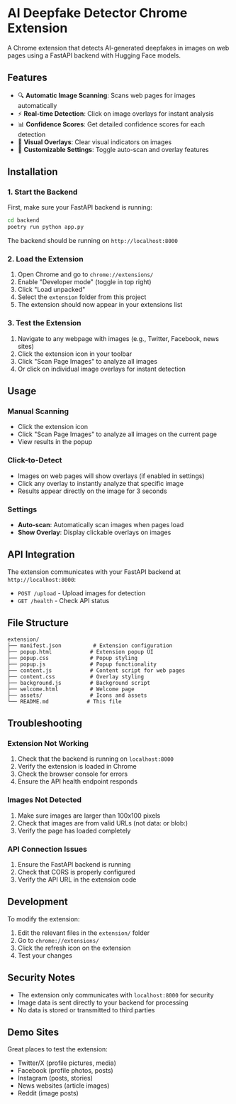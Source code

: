 # AI Deepfake Detector Chrome Extension

A Chrome extension that detects AI-generated deepfakes in images on web pages using a FastAPI backend with Hugging Face models.

## Features

- 🔍 **Automatic Image Scanning**: Scans web pages for images automatically
- ⚡ **Real-time Detection**: Click on image overlays for instant analysis
- 📊 **Confidence Scores**: Get detailed confidence scores for each detection
- 🎯 **Visual Overlays**: Clear visual indicators on images
- 🔧 **Customizable Settings**: Toggle auto-scan and overlay features

## Installation

### 1. Start the Backend

First, make sure your FastAPI backend is running:

```bash
cd backend
poetry run python app.py
```

The backend should be running on `http://localhost:8000`

### 2. Load the Extension

1. Open Chrome and go to `chrome://extensions/`
2. Enable "Developer mode" (toggle in top right)
3. Click "Load unpacked"
4. Select the `extension` folder from this project
5. The extension should now appear in your extensions list

### 3. Test the Extension

1. Navigate to any webpage with images (e.g., Twitter, Facebook, news sites)
2. Click the extension icon in your toolbar
3. Click "Scan Page Images" to analyze all images
4. Or click on individual image overlays for instant detection

## Usage

### Manual Scanning
- Click the extension icon
- Click "Scan Page Images" to analyze all images on the current page
- View results in the popup

### Click-to-Detect
- Images on web pages will show overlays (if enabled in settings)
- Click any overlay to instantly analyze that specific image
- Results appear directly on the image for 3 seconds

### Settings
- **Auto-scan**: Automatically scan images when pages load
- **Show Overlay**: Display clickable overlays on images

## API Integration

The extension communicates with your FastAPI backend at `http://localhost:8000`:

- `POST /upload` - Upload images for detection
- `GET /health` - Check API status

## File Structure

```
extension/
├── manifest.json          # Extension configuration
├── popup.html            # Extension popup UI
├── popup.css             # Popup styling
├── popup.js              # Popup functionality
├── content.js            # Content script for web pages
├── content.css           # Overlay styling
├── background.js         # Background script
├── welcome.html          # Welcome page
├── assets/               # Icons and assets
└── README.md            # This file
```

## Troubleshooting

### Extension Not Working
1. Check that the backend is running on `localhost:8000`
2. Verify the extension is loaded in Chrome
3. Check the browser console for errors
4. Ensure the API health endpoint responds

### Images Not Detected
1. Make sure images are larger than 100x100 pixels
2. Check that images are from valid URLs (not data: or blob:)
3. Verify the page has loaded completely

### API Connection Issues
1. Ensure the FastAPI backend is running
2. Check that CORS is properly configured
3. Verify the API URL in the extension code

## Development

To modify the extension:

1. Edit the relevant files in the `extension/` folder
2. Go to `chrome://extensions/`
3. Click the refresh icon on the extension
4. Test your changes

## Security Notes

- The extension only communicates with `localhost:8000` for security
- Image data is sent directly to your backend for processing
- No data is stored or transmitted to third parties

## Demo Sites

Great places to test the extension:
- Twitter/X (profile pictures, media)
- Facebook (profile photos, posts)
- Instagram (posts, stories)
- News websites (article images)
- Reddit (image posts) 